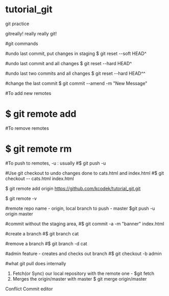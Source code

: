 # tutorial_git
git practice

gitreally!
really really git!

#git commands

#undo last commit, put changes in staging
$ git reset --soft HEAD^  

#undo last commit and all changes
$ git reset --hard HEAD^  

#undo last two commits and all changes
$ git reset --hard HEAD^^  

<!-- fatal: ambiguous argument 'HEAD^^': unknown revision or path not in the working tree.
Use '--' to separate paths from revisions -->



#change the last commit
$ git commit --amend -m "New Message"


#To add new remotes
# $ git remote add <name> <address>

#To remove  remotes
# $ git remote rm <name>

#To push to remotes, -u : usually 
#$ git push -u <name> <branch>

#Use git checkout to undo changes done to cats.html and index.html
#$ git checkout -- cats.html index.html


$ git remote add origin https://github.com/kcodek/tutorial_git.git

$ git remote -v

#remote repo name - origin, local branch to push - master
$git push -u origin master  

#commit without the staging area,
#$ git commit -a -m "banner" index.html


#create a branch
#$ git branch cat

#remove a branch
#$ git branch -d cat

#admin feature - creates and checks out branch
#$ git checkout -b admin

#what git pull does internally
1. Fetch(or Sync) our local repository with the remote one - $git fetch
2. Merges the origin/master with master $ git merge origin/master

Conflict
Commit editor

